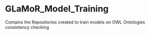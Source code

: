 # GLaMoR_Model_Training
Contains the Repositories created to train models on OWL Ontologies consistency checking
